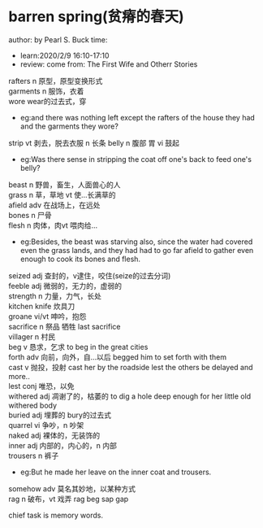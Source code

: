 # barren spring(贫瘠的春天)
author: by Pearl S. Buck
time: 
- learn:2020/2/9 16:10-17:10
- review: 
come from: The First Wife and Otherr Stories

rafters n 原型，原型变换形式  
garments n 服饰，衣着  
wore wear的过去式，穿  
- eg:and there was nothing left except the rafters of the house they had and the garments they wore?  

strip vt 剥去，脱去衣服 n 长条
belly n 腹部 胃 vi 鼓起
- eg:Was there sense in stripping the coat off one's back to feed one's belly?  

beast n 野兽，畜生，人面兽心的人  
grass n 草，草地 vt 使...长满草的  
afield adv 在战场上，在远处  
bones n 尸骨  
flesh n 肉体，肉vt 喂肉给...  
- eg:Besides, the beast was starving also, since the water had covered even the grass lands, and they had had to go far afield to gather even enough to cook its bones and flesh.  

seized adj 查封的，v逮住，咬住(seize的过去分词)  
feeble adj 微弱的，无力的，虚弱的  
strength n 力量，力气，长处  
kitchen knife 炊具刀  
groane vi/vt 呻吟，抱怨  
sacrifice n 祭品 牺牲  last sacrifice  
villager n 村民  
beg v 恳求，乞求 to beg in the great cities  
forth adv 向前，向外，自...以后  begged him to set forth with them  
cast v 抛投，投射  cast her by the roadside lest the others be delayed and more..   
lest conj 唯恐，以免  
withered adj 凋谢了的，枯萎的  to dig a hole deep enough for her little old withered body  
buried adj 埋葬的 bury的过去式  
quarrel vi 争吵，n 吵架  
naked adj 裸体的，无装饰的  
inner adj 内部的，内心的，n 内部  
trousers n 裤子  
- eg:But he made her leave on the inner coat and trousers.  

somehow adv 莫名其妙地，以某种方式  
rag n 破布，vt 戏弄  rag beg sap gap  

chief task is memory words.

